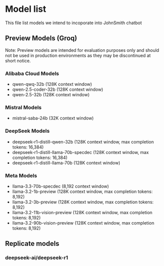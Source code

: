# Model list
This file list models we intend to incoporate into JohnSmith chatbot

## Preview Models (Groq)
Note: Preview models are intended for evaluation purposes only and should not be used in production environments as they may be discontinued at short notice.

### Alibaba Cloud Models
- qwen-qwq-32b (128K context window)
- qwen-2.5-coder-32b (128K context window)
- qwen-2.5-32b (128K context window)

### Mistral Models
- mistral-saba-24b (32K context window)

### DeepSeek Models
- deepseek-r1-distill-qwen-32b (128K context window, max completion tokens: 16,384)
- deepseek-r1-distill-llama-70b-specdec (128K context window, max completion tokens: 16,384)
- deepseek-r1-distill-llama-70b (128K context window)

### Meta Models
- llama-3.3-70b-specdec (8,192 context window)
- llama-3.2-1b-preview (128K context window, max completion tokens: 8,192)
- llama-3.2-3b-preview (128K context window, max completion tokens: 8,192)
- llama-3.2-11b-vision-preview (128K context window, max completion tokens: 8,192)
- llama-3.2-90b-vision-preview (128K context window, max completion tokens: 8,192)

## Replicate models

### deepseek-ai/deepseek-r1